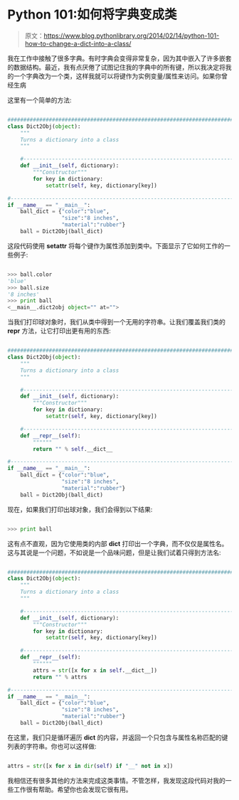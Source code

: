 # Python 101:如何将字典变成类

> 原文：<https://www.blog.pythonlibrary.org/2014/02/14/python-101-how-to-change-a-dict-into-a-class/>

我在工作中接触了很多字典。有时字典会变得非常复杂，因为其中嵌入了许多嵌套的数据结构。最近，我有点厌倦了试图记住我的字典中的所有键，所以我决定将我的一个字典改为一个类，这样我就可以将键作为实例变量/属性来访问。如果你曾经生病

这里有一个简单的方法:

```py

########################################################################
class Dict2Obj(object):
    """
    Turns a dictionary into a class
    """

    #----------------------------------------------------------------------
    def __init__(self, dictionary):
        """Constructor"""
        for key in dictionary:
            setattr(self, key, dictionary[key])

#----------------------------------------------------------------------
if __name__ == "__main__":
    ball_dict = {"color":"blue",
                 "size":"8 inches",
                 "material":"rubber"}
    ball = Dict2Obj(ball_dict)

```

这段代码使用 **setattr** 将每个键作为属性添加到类中。下面显示了它如何工作的一些例子:

```py

>>> ball.color
'blue'
>>> ball.size
'8 inches'
>>> print ball
<__main__.dict2obj object="" at="">

```

当我们打印球对象时，我们从类中得到一个无用的字符串。让我们覆盖我们类的 **__repr__** 方法，让它打印出更有用的东西:

```py

########################################################################
class Dict2Obj(object):
    """
    Turns a dictionary into a class
    """

    #----------------------------------------------------------------------
    def __init__(self, dictionary):
        """Constructor"""
        for key in dictionary:
            setattr(self, key, dictionary[key])

    #----------------------------------------------------------------------
    def __repr__(self):
        """"""
        return "" % self.__dict__

#----------------------------------------------------------------------
if __name__ == "__main__":
    ball_dict = {"color":"blue",
                 "size":"8 inches",
                 "material":"rubber"}
    ball = Dict2Obj(ball_dict) 
```

现在，如果我们打印出球对象，我们会得到以下结果:

```py

>>> print ball

```

这有点不直观，因为它使用类的内部 **__dict__** 打印出一个字典，而不仅仅是属性名。这与其说是一个问题，不如说是一个品味问题，但是让我们试着只得到方法名:

```py

########################################################################
class Dict2Obj(object):
    """
    Turns a dictionary into a class
    """

    #----------------------------------------------------------------------
    def __init__(self, dictionary):
        """Constructor"""
        for key in dictionary:
            setattr(self, key, dictionary[key])

    #----------------------------------------------------------------------
    def __repr__(self):
        """"""
        attrs = str([x for x in self.__dict__])
        return "" % attrs

#----------------------------------------------------------------------
if __name__ == "__main__":
    ball_dict = {"color":"blue",
                 "size":"8 inches",
                 "material":"rubber"}
    ball = Dict2Obj(ball_dict) 
```

在这里，我们只是循环遍历 **__dict__** 的内容，并返回一个只包含与属性名称匹配的键列表的字符串。你也可以这样做:

```py

attrs = str([x for x in dir(self) if "__" not in x])

```

我相信还有很多其他的方法来完成这类事情。不管怎样，我发现这段代码对我的一些工作很有帮助。希望你也会发现它很有用。